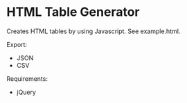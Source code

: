 HTML Table Generator
================

Creates HTML tables by using Javascript. See example.html.

Export:

- JSON
- CSV

Requirements:

- jQuery
